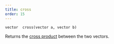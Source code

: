 ```yaml
---
title: cross
order: 15
---
```

`vector  cross(vector a, vector b)`

Returns the [cross product](http://en.wikipedia.org/wiki/Cross_product) between the two vectors.
